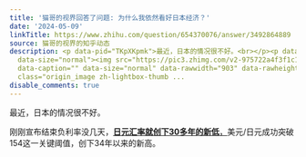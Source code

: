 ```yaml
---
title: '猫哥的视界回答了问题: 为什么我依然看好日本经济？'
date: '2024-05-09'
linkTitle: https://www.zhihu.com/question/654370076/answer/3492864889
source: 猫哥的视界的知乎动态
description: <p data-pid="TKpXKpmk">最近，日本的情况很不好。<br></p><p data-pid="MYSbk80U">刚刚宣布结束负利率没几天，<u><b>日元汇率就创下30多年的新低</b>，</u>美元/日元成功突破154这一关键阈值，创下34年以来的新高。</p><figure
  data-size="normal"><img src="https://pic3.zhimg.com/v2-975722a4f3f1c1a8ac05dcbeed6814de_1440w.jpg"
  data-caption="" data-size="normal" data-rawwidth="903" data-rawheight="154" data-original-token="v2-975722a4f3f1c1a8ac05dcbeed6814de"
  class="origin_image zh-lightbox-thumb ...
disable_comments: true
---
```

<p data-pid="TKpXKpmk">最近，日本的情况很不好。<br></p><p data-pid="MYSbk80U">刚刚宣布结束负利率没几天，<u><b>日元汇率就创下30多年的新低</b>，</u>美元/日元成功突破154这一关键阈值，创下34年以来的新高。</p><figure data-size="normal"><img src="https://pic3.zhimg.com/v2-975722a4f3f1c1a8ac05dcbeed6814de_1440w.jpg" data-caption="" data-size="normal" data-rawwidth="903" data-rawheight="154" data-original-token="v2-975722a4f3f1c1a8ac05dcbeed6814de" class="origin_image zh-lightbox-thumb ...